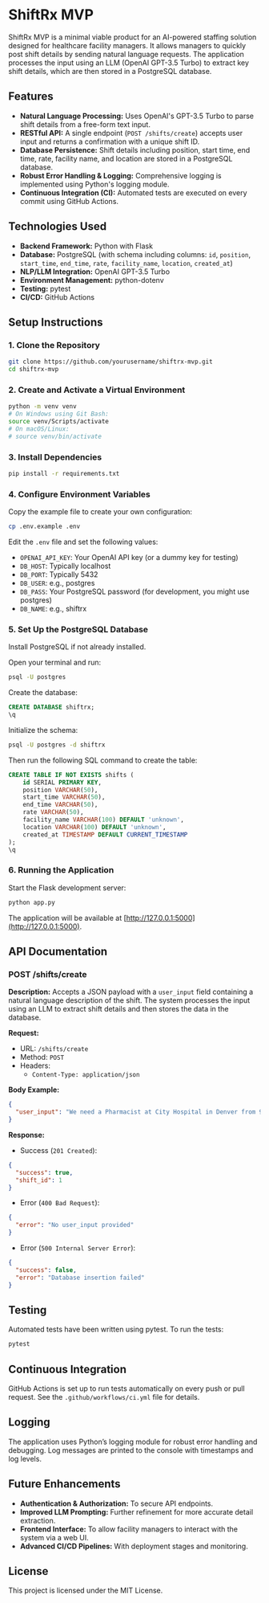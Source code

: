 # ShiftRx MVP

ShiftRx MVP is a minimal viable product for an AI-powered staffing solution designed for healthcare facility managers. It allows managers to quickly post shift details by sending natural language requests. The application processes the input using an LLM (OpenAI GPT-3.5 Turbo) to extract key shift details, which are then stored in a PostgreSQL database.

## Features

- **Natural Language Processing:** Uses OpenAI's GPT-3.5 Turbo to parse shift details from a free-form text input.
- **RESTful API:** A single endpoint (`POST /shifts/create`) accepts user input and returns a confirmation with a unique shift ID.
- **Database Persistence:** Shift details including position, start time, end time, rate, facility name, and location are stored in a PostgreSQL database.
- **Robust Error Handling & Logging:** Comprehensive logging is implemented using Python's logging module.
- **Continuous Integration (CI):** Automated tests are executed on every commit using GitHub Actions.

## Technologies Used

- **Backend Framework:** Python with Flask
- **Database:** PostgreSQL (with schema including columns: `id`, `position`, `start_time`, `end_time`, `rate`, `facility_name`, `location`, `created_at`)
- **NLP/LLM Integration:** OpenAI GPT-3.5 Turbo
- **Environment Management:** python-dotenv
- **Testing:** pytest
- **CI/CD:** GitHub Actions

## Setup Instructions

### 1. Clone the Repository

```bash
git clone https://github.com/yourusername/shiftrx-mvp.git
cd shiftrx-mvp
```

### 2. Create and Activate a Virtual Environment

```bash
python -m venv venv
# On Windows using Git Bash:
source venv/Scripts/activate
# On macOS/Linux:
# source venv/bin/activate
```

### 3. Install Dependencies

```bash
pip install -r requirements.txt
```

### 4. Configure Environment Variables

Copy the example file to create your own configuration:

```bash
cp .env.example .env
```

Edit the `.env` file and set the following values:

- `OPENAI_API_KEY`: Your OpenAI API key (or a dummy key for testing)
- `DB_HOST`: Typically localhost
- `DB_PORT`: Typically 5432
- `DB_USER`: e.g., postgres
- `DB_PASS`: Your PostgreSQL password (for development, you might use postgres)
- `DB_NAME`: e.g., shiftrx

### 5. Set Up the PostgreSQL Database

Install PostgreSQL if not already installed.

Open your terminal and run:

```bash
psql -U postgres
```

Create the database:

```sql
CREATE DATABASE shiftrx;
\q
```

Initialize the schema:

```bash
psql -U postgres -d shiftrx
```

Then run the following SQL command to create the table:

```sql
CREATE TABLE IF NOT EXISTS shifts (
    id SERIAL PRIMARY KEY,
    position VARCHAR(50),
    start_time VARCHAR(50),
    end_time VARCHAR(50),
    rate VARCHAR(50),
    facility_name VARCHAR(100) DEFAULT 'unknown',
    location VARCHAR(100) DEFAULT 'unknown',
    created_at TIMESTAMP DEFAULT CURRENT_TIMESTAMP
);
\q
```

### 6. Running the Application

Start the Flask development server:

```bash
python app.py
```

The application will be available at [http://127.0.0.1:5000](http://127.0.0.1:5000).

## API Documentation

### POST /shifts/create

**Description:**
Accepts a JSON payload with a `user_input` field containing a natural language description of the shift. The system processes the input using an LLM to extract shift details and then stores the data in the database.

**Request:**

- URL: `/shifts/create`
- Method: `POST`
- Headers:
  - `Content-Type: application/json`

**Body Example:**

```json
{
  "user_input": "We need a Pharmacist at City Hospital in Denver from 9AM to 5PM at $50/hr"
}
```

**Response:**

- Success (`201 Created`):

```json
{
  "success": true,
  "shift_id": 1
}
```

- Error (`400 Bad Request`):

```json
{
  "error": "No user_input provided"
}
```

- Error (`500 Internal Server Error`):

```json
{
  "success": false,
  "error": "Database insertion failed"
}
```

## Testing

Automated tests have been written using pytest. To run the tests:

```bash
pytest
```

## Continuous Integration

GitHub Actions is set up to run tests automatically on every push or pull request. See the `.github/workflows/ci.yml` file for details.

## Logging

The application uses Python’s logging module for robust error handling and debugging. Log messages are printed to the console with timestamps and log levels.

## Future Enhancements

- **Authentication & Authorization:** To secure API endpoints.
- **Improved LLM Prompting:** Further refinement for more accurate detail extraction.
- **Frontend Interface:** To allow facility managers to interact with the system via a web UI.
- **Advanced CI/CD Pipelines:** With deployment stages and monitoring.

## License

This project is licensed under the MIT License.
